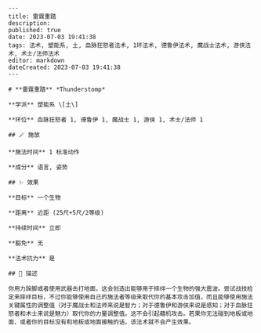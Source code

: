 
    ---
    title: 雷霆重踏
    description: 
    published: true
    date: 2023-07-03 19:41:38
    tags: 法术, 塑能系, 土, 血脉狂怒者法术, 1环法术, 德鲁伊法术, 魔战士法术, 游侠法术, 术士/法师法术
    editor: markdown
    dateCreated: 2023-07-03 19:41:38
    ---

    # **雷霆重踏** *Thunderstomp*

    **学派** 塑能系 \[土\] 

    **环位** 血脉狂怒者 1, 德鲁伊 1, 魔战士 1, 游侠 1, 术士/法师 1

    ## 🪄 施放

    **施法时间** 1 标准动作

    **成分** 语言, 姿势

    ## ✨ 效果 

    **目标** 一个生物 

    **距离** 近距 (25尺+5尺/2等级)  

    **持续时间** 立即 

    **豁免** 无

    **法术抗力** 是

    ## 📖 描述

    你用力跺脚或者使用武器击打地面，这会创造出能够用于摔绊一个生物的强大震波。尝试战技检定来摔绊目标，不过你能够使用自己的施法者等级来取代你的基本攻击加值，而且能够使用施法关键属性的调整值（对于魔战士和法师来说是智力；对于德鲁伊和游侠来说是感知；对于血脉狂怒者和术士来说是魅力）取代你的力量调整值。这不会引起藉机攻击。若果你无法碰到地板或地面、或者你的目标没有和地板或地面接触的话，该法术就不会产生效果。
    